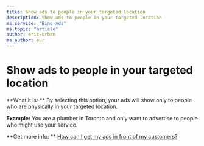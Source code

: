```yaml
---
title: Show ads to people in your targeted location
description: Show ads to people in your targeted location
ms.service: "Bing-Ads"
ms.topic: "article"
author: eric-urban
ms.author: eur
---
```


# Show ads to people in your targeted location

**What it is: **     By selecting this option, your ads will show only to people who are physically in your targeted location.

**Example:**     You are a plumber in Toronto and only want to advertise to people who might use your service.

**Get more info: **    [How can I get my ads in front of my customers?](../hlp_BA_CONC_Targeting.md)


